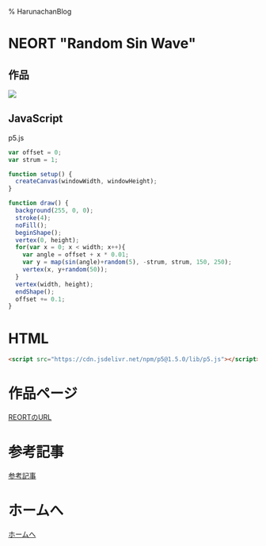% HarunachanBlog

# NEORT "Random Sin Wave"

## 作品

![](./p1216_4.gif)

## JavaScript

p5.js

```javascript
var offset = 0;
var strum = 1;

function setup() {
  createCanvas(windowWidth, windowHeight);
}

function draw() {
  background(255, 0, 0);
  stroke(4);
  noFill();
  beginShape();
  vertex(0, height);
  for(var x = 0; x < width; x++){
    var angle = offset + x * 0.01;
    var y = map(sin(angle)+random(5), -strum, strum, 150, 250);
    vertex(x, y+random(50));
  }
  vertex(width, height);
  endShape();
  offset += 0.1;
}
```
# HTML

```html
<script src="https://cdn.jsdelivr.net/npm/p5@1.5.0/lib/p5.js"></script>
```

# 作品ページ

[REORTのURL](https://neort.io/art/ce9v6q4n70rvflp1dsbg)

# 参考記事

[参考記事](https://editor.p5js.org/stevenraysimon/sketches/HyTseadOg)

# ホームへ

[ホームへ](https://harunachan.com)

